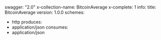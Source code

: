swagger: "2.0"
x-collection-name: BitcoinAverage
x-complete: 1
info:
  title: BitcoinAverage
  version: 1.0.0
schemes:
- http
produces:
- application/json
consumes:
- application/json